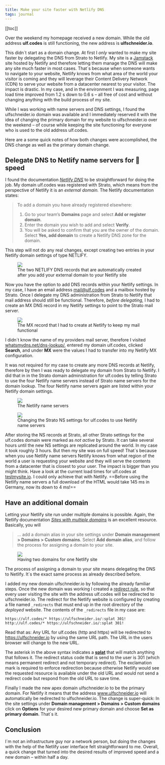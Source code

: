 ```yaml
---
title: Make your site faster with Netlify DNS
tags: journal
---
```

[[toc]]

Over the weekend my homepage received a new domain. While the old address **ulf.codes** is still functioning, the new address is **ulfschneider.io**.

This didn´t start as a domain change. At first I *only* wanted to make my site faster by delegating the DNS from Strato to Netlify. My site is a [Jamstack](/2022-09-28-jamstack-in-20-minutes/) site hosted by Netlify and therefore letting them manage the DNS will make any site much faster in most cases. That´s because when someone wants to navigate to your website, Netlify knows from what area of the world your visitor is coming and they will leverage their Content Delivery Network (CDN) to serve your website from a datacenter nearest to your visitor. The impact is drastic. In my case, and in the environment I was measuring, page load time improved from 1.2 s down to 0.6 s – all free of cost and without changing anything with the build process of my site.

While I was working with name servers and DNS settings, I found the ulfschneider.io domain was available and I immediately reserved it with the idea of changing the primary domain for my website to ulfschneider.io over the weekend – of course while keeping the site functioning for everyone who is used to the old address ulf.codes.

Here are a some quick notes of how both changes were accomplished, the DNS change as well as the primary domain change.

## Delegate DNS to Netlify name servers for 🚀 speed

I found the documentation [<cite>Netlify DNS</cite>](https://docs.netlify.com/domains-https/netlify-dns/) to be straightforward for doing the job. My domain ulf.codes was registered with Strato, which means from the perspective of Netlify it is an *external domain.* The Netlify documentation states:

> To add a domain you have already registered elsewhere:
> 
> 1. Go to your team’s **Domains** page and select **Add or register domain**.
> 2. Enter the domain you wish to add and select **Verify**.
> 3. You will be asked to confirm that you are the owner of the domain. Select **Yes, add domain** to create a Netlify DNS zone for the domain.

This step will not do any real changes, except creating two entries in your Netlify domain settings of type NETLIFY.

<figure>
<img src="/img/journal/netlify-settings-ulf-codes.png">
<figcaption>The two NETLIFY DNS records that are automatically created after you add your external domain to your Netlify site</figcaption>
</figure>

Now you have the option to add DNS records within your Netlify settings. In my case, I have an email address  mail@ulf.codes and a mailbox hosted by Strato. Once I delegate my DNS administration from Strato to Netlify that mail address should still be functional. Therefore, *before delegating,* I had to create an MX DNS record in my Netlify settings to point to the Strato mail server. 

<figure>
<img src="/img/journal/netlify-settings-ulf-codes-mail.png">
<figcaption>The MX record that I had to create at Netlify to keep my mail functional</figcaption>
</figure>

I didn´t know the name of my providers mail server, therefore I visited [whatsmydns.net/dns-lookup/](https://www.whatsmydns.net/dns-lookup/), entered my domain ulf.codes, clicked **Search**, and under **MX** were the values I had to transfer into my Netlify MX configuration.

It was not required for my case to create any more DNS records at Netlify, therefore by then I was ready to delegate my domain from Strato to Netlify. I did that in in the Strato domain administration for ulf.codes by telling Strato to use the four Netlify name servers instead of Strato name servers for the domain lookup. The four Netlify name servers again are listed within your Netlify domain settings. 

<figure>
<img src="/img/journal/netlify-name-servers-ulf-codes.png">
<figcaption>The Netlify name servers</figcaption>
</figure>

<figure>
<img src="/img/journal/strato-ns-settings-ulf-codes.png">
<figcaption>Changing the Strato NS settings for ulf.codes to use Netlify name servers</figcaption>
</figure>

After storing the NS records at Strato, all other Strato settings for the ulf.codes domain were marked as *not active* by Strato. It can take several hours until the new NS settings are replicated around the world. In my case it took roughly 3 hours. But then my site was on full speed! That´s because when you use Netlify name servers Netlify knows from what region of the world a user is requesting your website and they will serve the contents from a datacenter that is closest to your user. The impact is bigger than you might think. Have a look at the current load times for ulf.codes at [testmysite.io](https://testmysite.io/637a79d4ccca0b63641bb7ed/ulf.codes). I could only achieve that with Netlify. ==Before using the Netlify name servers a full download of the HTML would take 145 ms in Germany, now its down to 4 ms!==


## Have an additional domain 

Letting your Netlify site run under multiple domains is possible. Again, the Netlify documentation [<cite>Sites with multiple domains</cite>](https://docs.netlify.com/domains-https/custom-domains/multiple-domains/) is an excellent resource. Basically, you will 

> … add a domain alias in your site settings under **Domain management > Domains > Custom domains**. Select **Add domain alias**, and follow the process for assigning a domain to your site.

<figure>
<img src="/img/journal/two-domains-for-one-netlify-site.png">
<figcaption>Having two domains for one Netlify site</figcaption>
</figure>

The process of assigning a domain to your site means delegating the DNS to Netlify. It´s the exact same process as already described before.

I added my new domain ulfschneider.io by following the already familiar steps. Once the new domain was working I created a [redirect rule](https://docs.netlify.com/routing/redirects/), so that every user visiting the site with the address ulf.codes will be redirected to ulfschneider.io. The redirect for the Netlify website is configured by creating a file named `_redirects` that must end up in the root directory of the *deployed* website. The contents of the `_redirects` file in my case are:

```
https://ulf.codes/* https://ulfschneider.io/:splat 301!
http://ulf.codes/* https://ulfschneider.io/:splat 301!
```

Read that as: Any URL for ulf.codes (http and https) will be redirected to https://ulfschneider.io by using the same URL path. The URL in the users browser will change to the new URL.

The asterisk in the above syntax indicates a [**splat**](https://docs.netlify.com/routing/redirects/redirect-options/#splats) that will match anything that follows it. The redirect status code that is send to the user is 301 (which means permanent redirect and not temporary redirect). The exclamation mark is required to enforce redirection because otherwise Netlify would see the requested resource is available under the old URL and would not send a redirect code but respond from the old URL to save time. 

Finally I made the new apex domain ulfschneider.io to be the primary domain. For Netlify it means that the address www.ulfschneider.io will automatically be redirected to ulfschneider.io. The change is super-quick: In the site settings under **Domain management > Domains > Custom domains** click on **Options** for your desired new primary domain and choose **Set as primary domain**. That´s it. 

## Conclusion

I´m not an infrastructure guy nor a network person, but doing the changes with the help of the Netlify user interface felt straightforward to me. Overall, a quick change that turned into the desired results of improved speed and a new domain – within half a day. 
